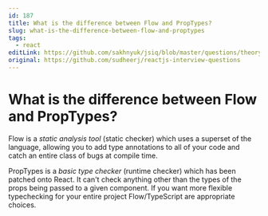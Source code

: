 ```yaml
---
id: 187
title: What is the difference between Flow and PropTypes?
slug: what-is-the-difference-between-flow-and-proptypes
tags:
  - react
editLink: https://github.com/sakhnyuk/jsiq/blob/master/questions/theory/react/187.md
original: https://github.com/sudheerj/reactjs-interview-questions
---
```


# What is the difference between Flow and PropTypes?

Flow is a _static analysis tool_ (static checker) which uses a superset of the language, allowing you to add type annotations to all of your code and catch an entire class of bugs at compile time.

PropTypes is a _basic type checker_ (runtime checker) which has been patched onto React. It can't check anything other than the types of the props being passed to a given component. If you want more flexible typechecking for your entire project Flow/TypeScript are appropriate choices.